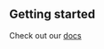 
## Getting started

Check out our [docs](https://docs.psyoptions.io/client-integration/rust/quick-start)